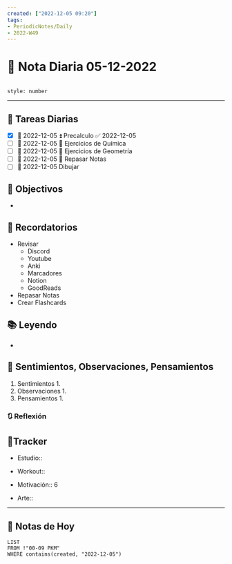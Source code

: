 ```yaml
---
created: ["2022-12-05 09:20"]
tags:
- PeriodicNotes/Daily
- 2022-W49
---
```


# 📅 Nota Diaria 05-12-2022
```toc

style: number

```

---
## 🔷 Tareas Diarias
- [x] 📅 2022-12-05 ⏫ Precalculo ✅ 2022-12-05
- [ ] 📅 2022-12-05 🔼 Ejercicios de Química
- [ ] 📅 2022-12-05 🔼 Ejercicios de Geometría
- [ ] 📅 2022-12-05 🔼 Repasar Notas
- [ ] 📅 2022-12-05 Dibujar

## 🎯 Objectivos
- 
## 📕 Recordatorios
- Revisar
	- Discord
	- Youtube
	- Anki
	- Marcadores
	- Notion
	- GoodReads
- Repasar Notas
- Crear Flashcards

## 📚 Leyendo
- 
## 💬 Sentimientos, Observaciones, Pensamientos 
1. Sentimientos
	1. 
2. Observaciones
	1. 
3. Pensamientos
	1. 
### 🔃 Reflexión

## 🔷Tracker

- Estudio::

- Workout::

- Motivación:: 6

- Arte::
---

## 📅 Notas de Hoy
```dataview
LIST 
FROM !"00-09 PKM" 
WHERE contains(created, "2022-12-05")
```